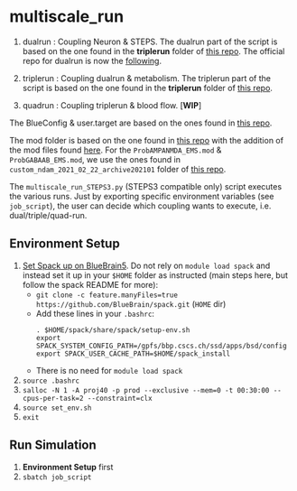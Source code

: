 # multiscale_run

1. dualrun : Coupling Neuron & STEPS. The dualrun part of the script is based on the one found in the **triplerun** folder of [this repo](https://bbpgitlab.epfl.ch/molsys/metabolismndam). The official repo for dualrun is now the [following]().

2. triplerun : Coupling dualrun & metabolism. The triplerun part of the script is based on the one found in the **triplerun** folder of [this repo](https://bbpgitlab.epfl.ch/molsys/metabolismndam).

3. quadrun : Coupling triplerun & blood flow. [**WIP**]

The BlueConfig & user.target are based on the ones found in [this repo](https://bbpgitlab.epfl.ch/hpc/sim/blueconfigs/-/tree/main/ngv-v6).

The mod folder is based on the one found in [this repo](https://bbpgitlab.epfl.ch/molsys/metabolismndam/-/tree/main/triplerun/custom_ndam_special_v1/polina_mod) with the addition of the mod files found [here](https://bbpgitlab.epfl.ch/hpc/sim/models/common/-/tree/main/mod/ngv). For the `ProbAMPANMDA_EMS.mod` & `ProbGABAAB_EMS.mod`, we use the ones found in `custom_ndam_2021_02_22_archive202101` folder of [this repo](https://bbpgitlab.epfl.ch/molsys/metabolismndam/-/tree/main/custom_ndam_2021_02_22_archive202101/mod).

The `multiscale_run_STEPS3.py` (STEPS3 compatible only) script executes the various runs. Just by exporting specific environment variables (see `job_script`), the user can decide which coupling wants to execute, i.e. dual/triple/quad-run.

## Environment Setup

1. [Set Spack up on BlueBrain5](https://github.com/BlueBrain/spack/blob/develop/bluebrain/documentation/setup_bb5.md). Do not rely on `module load spack` and instead set it up in your `$HOME` folder as instructed (main steps here, but follow the spack README for more):
    * `git clone -c feature.manyFiles=true https://github.com/BlueBrain/spack.git` (`HOME` dir)
    * Add these lines in your `.bashrc`:
        ```
        . $HOME/spack/share/spack/setup-env.sh
        export SPACK_SYSTEM_CONFIG_PATH=/gpfs/bbp.cscs.ch/ssd/apps/bsd/config
        export SPACK_USER_CACHE_PATH=$HOME/spack_install
        ```
    * There is no need for `module load spack`
2. `source .bashrc`
3. `salloc -N 1 -A proj40 -p prod --exclusive --mem=0 -t 00:30:00 --cpus-per-task=2 --constraint=clx`
4. `source set_env.sh`
5. `exit`

## Run Simulation

1. **Environment Setup** first
2. `sbatch job_script`
